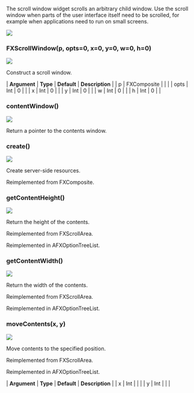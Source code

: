 The scroll window widget scrolls an arbitrary child window. Use the scroll window when parts of the user interface itself need to be scrolled, for example when applications need to run on small screens.

![](https://help.3ds.com/2023/English/DSSIMULIA_Established/SIMACAERefImages/gui-fxscrollwindow.png)

### FXScrollWindow(p, opts=0, x=0, y=0, w=0, h=0)

![](https://help.3ds.com/2023/English/DSSIMULIA_Established/IconsReference/butix_top_wline.png)

Construct a scroll window.

| **Argument** | **Type** | **Default** | **Description** |
| p | FXComposite | | |
| opts | Int | 0 | |
| x | Int | 0 | |
| y | Int | 0 | |
| w | Int | 0 | |
| h | Int | 0 | |

### contentWindow()

![](https://help.3ds.com/2023/English/DSSIMULIA_Established/IconsReference/butix_top_wline.png)

Return a pointer to the contents window.

### create()

![](https://help.3ds.com/2023/English/DSSIMULIA_Established/IconsReference/butix_top_wline.png)

Create server-side resources.

Reimplemented from FXComposite.

### getContentHeight()

![](https://help.3ds.com/2023/English/DSSIMULIA_Established/IconsReference/butix_top_wline.png)

Return the height of the contents.

Reimplemented from FXScrollArea.

Reimplemented in AFXOptionTreeList.

### getContentWidth()

![](https://help.3ds.com/2023/English/DSSIMULIA_Established/IconsReference/butix_top_wline.png)

Return the width of the contents.

Reimplemented from FXScrollArea.

Reimplemented in AFXOptionTreeList.

### moveContents(x, y)

![](https://help.3ds.com/2023/English/DSSIMULIA_Established/IconsReference/butix_top_wline.png)

Move contents to the specified position.

Reimplemented from FXScrollArea.

Reimplemented in AFXOptionTreeList.

| **Argument** | **Type** | **Default** | **Description** |
| x | Int | | |
| y | Int | | |
